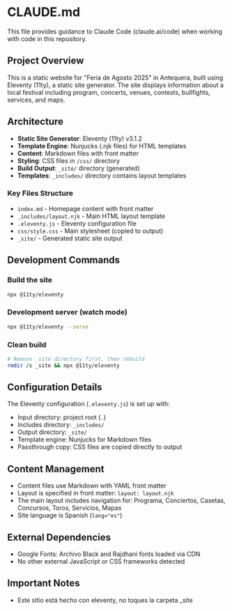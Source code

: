 # CLAUDE.md

This file provides guidance to Claude Code (claude.ai/code) when working with code in this repository.

## Project Overview

This is a static website for "Feria de Agosto 2025" in Antequera, built using Eleventy (11ty), a static site generator. The site displays information about a local festival including program, concerts, venues, contests, bullfights, services, and maps.

## Architecture

- **Static Site Generator**: Eleventy (11ty) v3.1.2
- **Template Engine**: Nunjucks (.njk files) for HTML templates
- **Content**: Markdown files with front matter
- **Styling**: CSS files in `/css/` directory
- **Build Output**: `_site/` directory (generated)
- **Templates**: `_includes/` directory contains layout templates

### Key Files Structure
- `index.md` - Homepage content with front matter
- `_includes/layout.njk` - Main HTML layout template
- `.eleventy.js` - Eleventy configuration file
- `css/style.css` - Main stylesheet (copied to output)
- `_site/` - Generated static site output

## Development Commands

### Build the site
```bash
npx @11ty/eleventy
```

### Development server (watch mode)
```bash
npx @11ty/eleventy --serve
```

### Clean build
```bash
# Remove _site directory first, then rebuild
rmdir /s _site && npx @11ty/eleventy
```

## Configuration Details

The Eleventy configuration (`.eleventy.js`) is set up with:
- Input directory: project root (`.`)
- Includes directory: `_includes/` 
- Output directory: `_site/`
- Template engine: Nunjucks for Markdown files
- Passthrough copy: CSS files are copied directly to output

## Content Management

- Content files use Markdown with YAML front matter
- Layout is specified in front matter: `layout: layout.njk`
- The main layout includes navigation for: Programa, Conciertos, Casetas, Concursos, Toros, Servicios, Mapas
- Site language is Spanish (`lang="es"`)

## External Dependencies

- Google Fonts: Archivo Black and Rajdhani fonts loaded via CDN
- No other external JavaScript or CSS frameworks detected

## Important Notes

- Este sitio está hecho con eleventy, no toques la carpeta _site